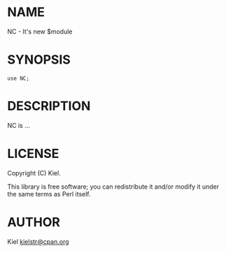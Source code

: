 # NAME

NC - It's new $module

# SYNOPSIS

    use NC;

# DESCRIPTION

NC is ...

# LICENSE

Copyright (C) Kiel.

This library is free software; you can redistribute it and/or modify
it under the same terms as Perl itself.

# AUTHOR

Kiel <kielstr@cpan.org>
